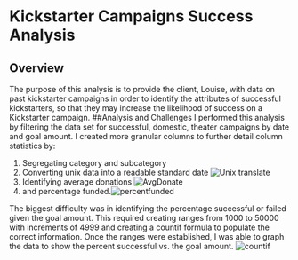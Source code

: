 # **Kickstarter Campaigns Success Analysis**
## Overview
The purpose of this analysis is to provide the client, Louise, with data on past kickstarter campaigns in order to identify the attributes of successful kickstarters, so that they may increase the likelihood of success on a Kickstarter campaign.
##Analysis and Challenges
I performed this analysis by filtering the data set for successful, domestic, theater campaigns by date and goal amount. I created more granular columns to further detail column statistics by:
1. Segregating category and subcategory 
2. Converting unix data into a readable standard date ![Unix translate](https://user-images.githubusercontent.com/95246572/147137968-1ada1065-0b58-4e4d-b0ee-32b069bc8c52.png)
3. Identifying average donations ![AvgDonate](https://user-images.githubusercontent.com/95246572/147138652-dfa3d404-0d18-4afe-be2f-d0e4424cac52.png)
4. and percentage funded.![percentfunded](https://user-images.githubusercontent.com/95246572/147138514-c0c11688-60dc-4e6c-8593-84efe04ff0a1.png)

 The biggest difficulty was in identifying the percentage successful or failed given the goal amount. This required creating ranges from 1000 to 50000 with increments of 4999 and creating a countif formula to populate the correct information. Once the ranges were established, I was able to graph the data to show the percent successful vs. the goal amount. ![countif](https://user-images.githubusercontent.com/95246572/147138898-8452cfd2-f9eb-4928-83a9-cacc6576c222.png)



